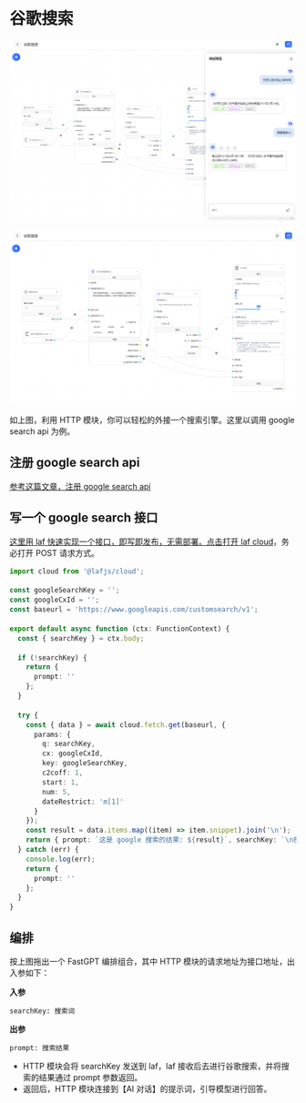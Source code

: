 # 谷歌搜索

![](./imgs/google_search_1.png)

![](./imgs/google_search_2.png)

如上图，利用 HTTP 模块，你可以轻松的外接一个搜索引擎。这里以调用 google search api 为例。

## 注册 google search api

[参考这篇文章，注册 google search api](https://zhuanlan.zhihu.com/p/174666017)

## 写一个 google search 接口

[这里用 laf 快速实现一个接口，即写即发布，无需部署。点击打开 laf cloud](https://laf.dev/)，务必打开 POST 请求方式。

```ts
import cloud from '@lafjs/cloud';

const googleSearchKey = '';
const googleCxId = '';
const baseurl = 'https://www.googleapis.com/customsearch/v1';

export default async function (ctx: FunctionContext) {
  const { searchKey } = ctx.body;

  if (!searchKey) {
    return {
      prompt: ''
    };
  }

  try {
    const { data } = await cloud.fetch.get(baseurl, {
      params: {
        q: searchKey,
        cx: googleCxId,
        key: googleSearchKey,
        c2coff: 1,
        start: 1,
        num: 5,
        dateRestrict: 'm[1]'
      }
    });
    const result = data.items.map((item) => item.snippet).join('\n');
    return { prompt: `这是 google 搜索的结果: ${result}`, searchKey: `\n搜索词为: ${searchKey}` };
  } catch (err) {
    console.log(err);
    return {
      prompt: ''
    };
  }
}
```

## 编排

按上图拖出一个 FastGPT 编排组合，其中 HTTP 模块的请求地址为接口地址，出入参如下：

**入参**

```
searchKey: 搜索词
```

**出参**

```
prompt: 搜索结果
```

- HTTP 模块会将 searchKey 发送到 laf，laf 接收后去进行谷歌搜索，并将搜索的结果通过 prompt 参数返回。
- 返回后，HTTP 模块连接到【AI 对话】的提示词，引导模型进行回答。
